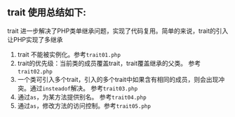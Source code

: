 ## trait 使用总结如下:
trait 进一步解决了PHP类单继承问题，实现了代码复用。简单的来说，trait的引入让PHP实现了多继承

1. trait 不能被实例化。参考`trait01.php`
2. trait的优先级：当前类的成员覆盖trait，trait覆盖继承的父类。 参考`trait02.php`
3. 一个类可引入多个trait，引入的多个trait中如果含有相同的成员，则会出现冲突。通过`insteadof`解决。 参考`trait03.php`
4. 通过`as`，为某方法提供别名。 参考`trait04.php`
5. 通过`as`，修改方法的访问控制。参考`trait05.php`

